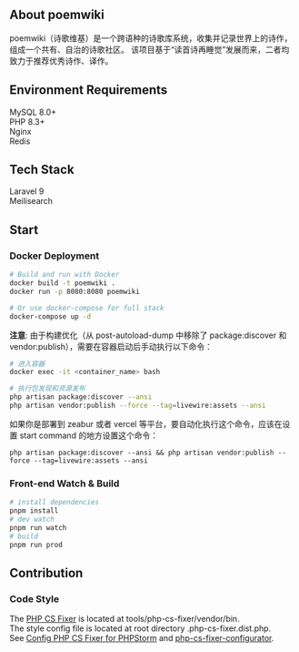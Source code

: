## About poemwiki

poemwiki（诗歌维基）是一个跨语种的诗歌库系统，收集并记录世界上的诗作，组成一个共有、自治的诗歌社区。
该项目基于“读首诗再睡觉”发展而来，二者均致力于推荐优秀诗作、译作。

## Environment Requirements
MySQL 8.0+  
PHP 8.3+  
Nginx  
Redis  

## Tech Stack
Laravel 9  
Meilisearch  


## Start

### Docker Deployment
```bash
# Build and run with Docker
docker build -t poemwiki .
docker run -p 8080:8080 poemwiki

# Or use docker-compose for full stack
docker-compose up -d
```

**注意**: 由于构建优化（从 post-autoload-dump 中移除了 package:discover 和 vendor:publish），需要在容器启动后手动执行以下命令：
```bash
# 进入容器
docker exec -it <container_name> bash

# 执行包发现和资源发布
php artisan package:discover --ansi
php artisan vendor:publish --force --tag=livewire:assets --ansi
```
如果你是部署到 zeabur 或者 vercel 等平台，要自动化执行这个命令，应该在设置 start command 的地方设置这个命令：
```
php artisan package:discover --ansi && php artisan vendor:publish --force --tag=livewire:assets --ansi
```


### Front-end Watch & Build
```bash
# install dependencies
pnpm install
# dev watch
pnpm run watch
# build
pnpm run prod
```

## Contribution

### Code Style
The [PHP CS Fixer](https://cs.symfony.com/) is located at tools/php-cs-fixer/vendor/bin.  
The style config file is located at root directory .php-cs-fixer.dist.php.  
See [Config PHP CS Fixer for PHPStorm](https://www.jetbrains.com/help/phpstorm/using-php-cs-fixer.html#installing-configuring-php-cs-fixer) and 
[php-cs-fixer-configurator](https://mlocati.github.io/php-cs-fixer-configurator/#version:3.0).